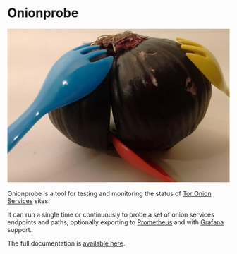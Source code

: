 # Onionprobe

![](docs/assets/logo.jpg "Onionprobe")

Onionprobe is a tool for testing and monitoring the status of
[Tor Onion Services](https://community.torproject.org/onion-services/) sites.

It can run a single time or continuously to probe a set of onion services
endpoints and paths, optionally exporting to [Prometheus](https://prometheus.io)
and with [Grafana](https://grafana.com/) support.

The full documentation is [available here].

[available here]: https://tpo.pages.torproject.net/onion-services/onionprobe/
